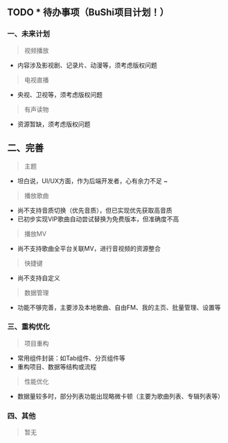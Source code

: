 ## TODO * 待办事项（BuShi项目计划！）

### 一、未来计划
> 视频播放   
* 内容涉及影视剧、记录片、动漫等，须考虑版权问题
  
> 电视直播  
* 央视、卫视等，须考虑版权问题

> 有声读物  
* 资源暂缺，须考虑版权问题

  
## 二、完善
> 主题  
* 坦白说，UI/UX方面，作为后端开发者，心有余力不足 ~  
  
> 播放歌曲  
* 尚不支持音质切换（优先音质），但已实现优先获取高音质    
* 已初步实现VIP歌曲自动尝试替换为免费版本，但准确度不高   
   
> 播放MV  
* 尚不支持歌曲全平台关联MV，进行音视频的资源整合
  
> 快捷键  
* 尚不支持自定义  
  
> 数据管理  
* 功能不够完善，主要涉及本地歌曲、自由FM、我的主页、批量管理、设置等


### 三、重构优化  
> 项目重构  
* 常用组件封装：如Tab组件、分页组件等  
* 重构项目、数据等结构或流程  
  
> 性能优化 
* 数据量较多时，部分列表功能出现略微卡顿（主要为歌曲列表、专辑列表等） 
  
  
### 四、其他  
> 暂无
